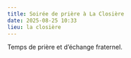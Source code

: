 ```yaml
---
title: Soirée de prière à La Closière
date: 2025-08-25 10:33
lieu: la closière
---
```

Temps de prière et d’échange fraternel.